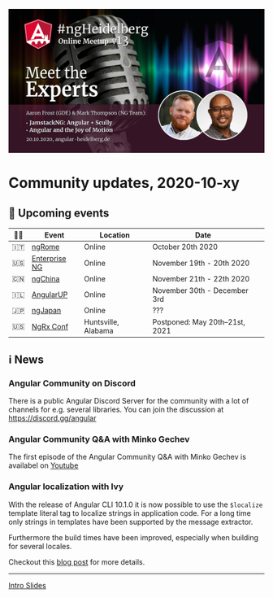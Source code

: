 ![Banner](ngHeidelbergv13.jpg)

# Community updates, 2020-10-xy

## 📅 Upcoming events

| 🏳️‍🌈 | Event | Location | Date | |
|------|------|-----|------|-----|
| 🇮🇹 | [ngRome](https://ngrome.io/) | Online | October 20th 2020 | |
| 🇺🇸 | [Enterprise NG](https://www.ng-conf.org/) | Online | November 19th - 20th 2020 | |
| 🇨🇳 | [ngChina](https://ng-china.org/) | Online | November 21th - 22th 2020 | |
| 🇮🇱 | [AngularUP](https://angular-up.com/) | Online | November 30th - December 3rd | |
| 🇯🇵 | [ngJapan](https://ngjapan.org/) | Online | ??? | |
| 🇺🇸 | [NgRx Conf](https://conf.ngrx.io/) | Huntsville, Alabama | Postponed: May 20th–21st, 2021 | |

## ℹ️ News

### Angular Community on Discord

There is a public Angular Discord Server for the community with a lot of channels for e.g. several libraries. 
You can join the discussion at https://discord.gg/angular

### Angular Community Q&A with Minko Gechev

The first episode of the Angular Community Q&A with Minko Gechev is availabel on [Youtube](https://www.youtube.com/watch?v=ax0JXFeCBIg)

### Angular localization with Ivy

With the release of Angular CLI 10.1.0 it is now possible to use the `$localize` template literal tag to localize strings in application code. For a long time only strings in templates have been supported by the message extractor.

Furthermore the build times have been improved, especially when building for several locales.

Checkout this [blog post](https://blog.angular.io/angular-localization-with-ivy-4d8becefb6aa) for more details.

----


[Intro Slides](https://docs.google.com/presentation/d/1sR4MG3DrKqoAh807iHvAuen7Mcear7DtBoxiDkR-xdg/edit?usp=sharing)
